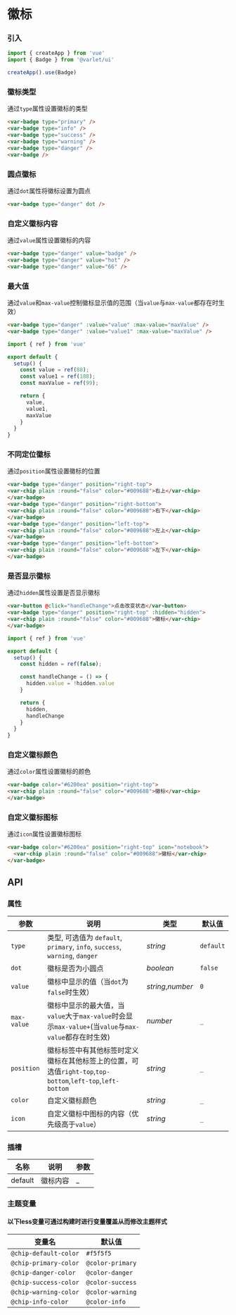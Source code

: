 # 徽标

### 引入

```js
import { createApp } from 'vue'
import { Badge } from '@varlet/ui'

createApp().use(Badge)
```

### 徽标类型

通过`type`属性设置徽标的类型

```html
<var-badge type="primary" />
<var-badge type="info" />
<var-badge type="success" />
<var-badge type="warning" />
<var-badge type="danger" />
<var-badge />
```

### 圆点徽标

通过`dot`属性将徽标设置为圆点

```html
<var-badge type="danger" dot />
```

### 自定义徽标内容

通过`value`属性设置徽标的内容

```html
<var-badge type="danger" value="badge" />
<var-badge type="danger" value="hot" />
<var-badge type="danger" value="66" />
```

### 最大值

通过`value`和`max-value`控制徽标显示值的范围（当`value`与`max-value`都存在时生效）

```html
<var-badge type="danger" :value="value" :max-value="maxValue" />
<var-badge type="danger" :value="value1" :max-value="maxValue" />
```

```js
import { ref } from 'vue'

export default {
  setup() {
    const value = ref(88);
    const value1 = ref(188);
    const maxValue = ref(99);

    return {
      value,
      value1,
      maxValue
    }
  }
}
```

### 不同定位徽标

通过`position`属性设置徽标的位置

```html
<var-badge type="danger" position="right-top">
<var-chip plain :round="false" color="#009688">右上</var-chip>
</var-badge>
<var-badge type="danger" position="right-bottom">
<var-chip plain :round="false" color="#009688">右下</var-chip>
</var-badge>
<var-badge type="danger" position="left-top">
<var-chip plain :round="false" color="#009688">左上</var-chip>
</var-badge>
<var-badge type="danger" position="left-bottom">
<var-chip plain :round="false" color="#009688">左下</var-chip>
</var-badge>
```

### 是否显示徽标

通过`hidden`属性设置是否显示徽标

```html
<var-button @click="handleChange">点击改变状态</var-button>
<var-badge type="danger" position="right-top" :hidden="hidden">
<var-chip plain :round="false" color="#009688">徽标</var-chip>
</var-badge>
```

```js
import { ref } from 'vue'

export default {
  setup() {
    const hidden = ref(false);

    const handleChange = () => {
      hidden.value = !hidden.value
    }

    return {
      hidden,
      handleChange
    }
  }
}
```

### 自定义徽标颜色

通过`color`属性设置徽标的颜色

```html
<var-badge color="#6200ea" position="right-top">
<var-chip plain :round="false" color="#009688">徽标</var-chip>
</var-badge>
```

### 自定义徽标图标

通过`icon`属性设置徽标图标

```html
<var-badge color="#6200ea" position="right-top" icon="notebook">
  <var-chip plain :round="false" color="#009688">徽标</var-chip>
</var-badge>
```

## API

### 属性

|参数 | 说明 | 类型 | 默认值 |
| ---- | ---- | ---- | ---- |
| `type` | 类型, 可选值为 `default`, `primary`, `info`, `success`, `warning`, `danger` | _string_ | `default` |
| `dot` | 徽标是否为小圆点 | _boolean_ | `false` |
| `value` | 徽标中显示的值（当`dot`为`false`时生效）| _string_,_number_ | `0` |
| `max-value` | 徽标中显示的最大值，当`value`大于`max-value`时会显示`max-value+`(当`value`与`max-value`都存在时生效)| _number_ | `_`|
| `position` | 徽标标签中有其他标签时定义徽标在其他标签上的位置，可选值`right-top`,`top-bottom`,`left-top`,`left-bottom` | _string_ | `_` |
| `color` | 自定义徽标颜色 | _string_ | `_` |
| `icon` | 自定义徽标中图标的内容（优先级高于`value`） | _string_ | `_` |

### 插槽

| 名称 | 说明 | 参数 |
| ---- | ---- | ----|
| default |  徽标内容 | _ |

### 主题变量

#### 以下less变量可通过构建时进行变量覆盖从而修改主题样式

| 变量名 | 默认值 |
| --- | --- |
| `@chip-default-color` | `#f5f5f5` |
| `@chip-primary-color` | `@color-primary`|
| `@chip-danger-color` |  `@color-danger`|
| `@chip-success-color` | `@color-success`|
| `@chip-warning-color` |  `@color-warning`|
| `@chip-info-color` | `@color-info`|

